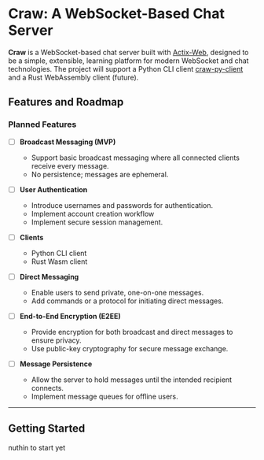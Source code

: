 # Craw: A WebSocket-Based Chat Server

**Craw** is a WebSocket-based chat server built with [Actix-Web](https://actix.rs/), designed to be a simple, extensible, learning platform for modern WebSocket and chat technologies. The project will support a Python CLI client [craw-py-client](github.com/brandonblock/craw-py-client) and a Rust WebAssembly client (future).

## Features and Roadmap

### **Planned Features**

- [ ] **Broadcast Messaging (MVP)**

  - Support basic broadcast messaging where all connected clients receive every message.
  - No persistence; messages are ephemeral.

- [ ] **User Authentication**

  - Introduce usernames and passwords for authentication.
  - Implement account creation workflow
  - Implement secure session management.

- [ ] **Clients**

  - Python CLI client
  - Rust Wasm client

- [ ] **Direct Messaging**

  - Enable users to send private, one-on-one messages.
  - Add commands or a protocol for initiating direct messages.

- [ ] **End-to-End Encryption (E2EE)**

  - Provide encryption for both broadcast and direct messages to ensure privacy.
  - Use public-key cryptography for secure message exchange.

- [ ] **Message Persistence**
  - Allow the server to hold messages until the intended recipient connects.
  - Implement message queues for offline users.

---

## Getting Started

nuthin to start yet
